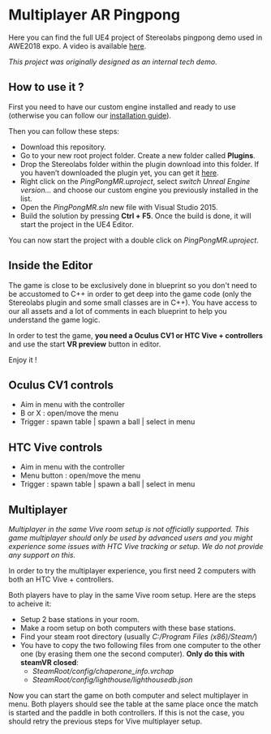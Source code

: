 # Multiplayer AR Pingpong

Here you can find the full UE4 project of Stereolabs pingpong demo used in AWE2018 expo.
A video is available [here](https://www.youtube.com/watch?v=rfskhlS-XT0).

*This project was originally designed as an internal tech demo.*


## How to use it ?

First you need to have our custom engine installed and ready to use (otherwise you can follow our [installation guide](https://docs.stereolabs.com/mixed-reality/unreal/getting-started/)).

Then you can follow these steps:
- Download this repository.
- Go to your new root project folder. Create a new folder called **Plugins**.
- Drop the Stereolabs folder within the plugin download into this folder. If you haven’t downloaded the plugin yet, you can get it [here](https://github.com/stereolabs/zed-unreal-plugin).
- Right click on the *PingPongMR.uproject*, select *switch Unreal Engine version...* and choose our custom engine you previously installed in the list.
- Open the *PingPongMR.sln* new file with Visual Studio 2015.
- Build the solution by pressing **Ctrl + F5**. Once the build is done, it will start the project in the UE4 Editor.

You can now start the project with a double click on *PingPongMR.uproject*.


## Inside the Editor

The game is close to be exclusively done in blueprint so you don't need to be accustomed to C++ in order to get deep into the game code (only the Stereolabs plugin and some small classes are in C++).
You have access to our all assets and a lot of comments in each blueprint to help you understand the game logic.

In order to test the game, **you need a Oculus CV1 or HTC Vive + controllers** and use the start **VR preview** button in editor.

Enjoy it !

## Oculus CV1 controls

- Aim in menu with the controller
- B or X : open/move the menu
- Trigger : spawn table | spawn a ball | select in menu

## HTC Vive controls

- Aim in menu with the controller
- Menu button : open/move the menu
- Trigger : spawn table | spawn a ball | select in menu


## Multiplayer

*Multiplayer in the same Vive room setup is not officially supported. This game multiplayer should only be used by advanced users and you might experience some issues with HTC Vive tracking or setup. We do not provide any support on this.*

In order to try the multiplayer experience, you first need 2 computers with both an HTC Vive + controllers.

Both players have to play in the same Vive room setup. Here are the steps to acheive it:
- Setup 2 base stations in your room.
- Make a room setup on both computers with these base stations.
- Find your steam root directory (usually *C:/Program Files (x86)/Steam/*)
- You have to copy the two following files from one computer to the other one (by erasing them one the second computer). **Only do this with steamVR closed**:
    - *SteamRoot/config/chaperone_info.vrchap*
    - *SteamRoot/config/lighthouse/lighthousedb.json*

Now you can start the game on both computer and select multiplayer in menu. Both players should see the table at the same place once the match is started and the paddle in both controllers. If this is not the case, you should retry the previous steps for Vive multiplayer setup.
